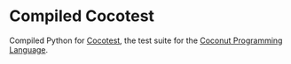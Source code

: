 # Compiled Cocotest

Compiled Python for [Cocotest](https://github.com/evhub/cocotest), the test suite for the [Coconut Programming Language](https://github.com/evhub/coconut).
